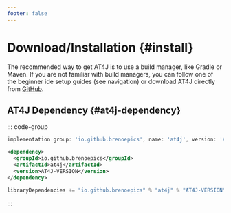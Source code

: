 ```yaml
---
footer: false
---
```


# Download/Installation {#install}

The recommended way to get AT4J is to use a build manager, like Gradle or Maven.
If you are not familiar with build managers, you can follow one of the beginner ide setup guides (see navigation) or download AT4J directly from [GitHub](https://github.com/brenoepics/at4j).

## AT4J Dependency {#at4j-dependency}

::: code-group

```groovy [Gradle]
implementation group: 'io.github.brenoepics', name: 'at4j', version: 'AT4J-VERSION'
 ```
```xml [Maven]
<dependency>
  <groupId>io.github.brenoepics</groupId>
  <artifactId>at4j</artifactId>
  <version>AT4J-VERSION</version>
</dependency>
```
```scala [Sbt]
libraryDependencies += "io.github.brenoepics" % "at4j" % "AT4J-VERSION"
```
:::
